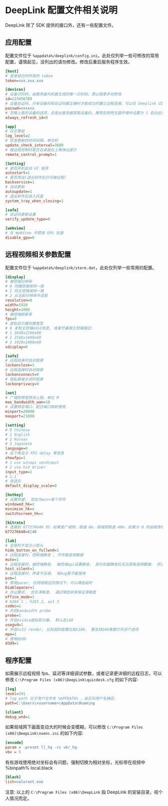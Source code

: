 # DeepLink 配置文件相关说明

DeepLink 除了 SDK 提供的接口外，还有一些配置文件。

## 应用配置

配置文件位于 `%appdata%/deeplink/config.ini`，此处仅列举一些可修改的常用配置，谨慎起见，没列出的请勿修改。修改后重启服务程序生效。

```ini
[host]
# 登录钱包时所用的 token
token=xxx.xxx.xxx

[devices]
# 设备识别码，由服务器为机器生成的唯一识别码，禁止随意手动修改
id=123456789
# 设备验证码，只有设备码和验证码都正确时才能成功的建立远程连接，可以在 Deeplink UI 程序上面修改验证码，但禁止在配置文件中随意手动修改
passwd=xxxxxx
# 忽略上面的设备码选项，总是从服务器获取设备码，推荐在网吧无盘环境中设置为 1 启动此功能，
always_refresh_id=0

[app]
# 日志等级
log_level=2
# 检查更新的时间间隔，单位秒
update_check_interval=3600
# 被远程控制时是否在桌面右上角弹出提示
remote_control_prompt=1

[Setting]
# 是否开机启动 UI 程序
autostart=1
# 是否常驻(退出软件后仍可被远程)
backservice=1
# 自动更新
autoupdate=1
# 退出软件后进入托盘
system_tray_when_closing=1

[safe]
# 验证码更新设置
verify_update_type=0

[webview]
# 在 WebView 中禁用 GPU 加速
disable_gpu=0
```

## 远程视频相关参数配置

配置文件位于 `%appdata%/deeplink/store.dat`，此处仅列举一些常用的配置。

```ini
[display]
# 被控端分辨率
# 0 同被控端保持一致
# 1 同主控端保持一致
# 2 从当前分辨率中选取
resolution=0
width=1920
height=1080
# 被控端刷新率
fps=0
# 虚拟显示器创建类型
# 0 复制主控端edid信息, 或者尽量跟主控端接近;
# 1 3840x2160x60
# 2 2560x1440x60
# 3 1920x1080x60
vdisplay=0

[safe]
# 远程结束时自动锁屏
lockonclose=1
# 远程连接时自动锁屏
lockonconnect=0
# 隐私屏被关闭时锁屏
lockonprivacy=0

[net]
# 广域网带宽预测上限，单位 M
max_bandwidth_wan=10
# 设置特定端口，配合端口映射使用
minport=20000
maxport=21000

[setting]
# 0 Chinese
# 1 English
# 2 Korean
# 3 Japanese
language=0
# 右下角显示 FPS delay 等信息
showfps=1
# 1 use winapi sendinput
# 2 use hid driver
input_type=1
# 1:1
# 自适应
default_display_scale=0

[hotkey]
# 设置热键， 现在为win+某个字符
windowed_hk=z
minimize_hk=x
switchscreen_hk=c

[bitrate]
# 连接到 677276640 时，如果是广域网，限速 8m，局域网限速 40m，如果为 0 则由程序探测网速来动态决定
677276640=8|40

[lab]
# 全屏时不显示小箭头
hide_button_on_fullwnd=1
# 远程连接时，控制端静音 , 不传输音频数据
mute=1
# 远程连接时，被控端静音， 被控端api设置静音， 部分机器静音后无法获取音频数据， 所以这个功能还有问题
host_silent=1
# 远程连接时，声音不压缩， 有bug暂不能使用
pcm=1
# 禁用pacer, 在网络稳定的情况下，可以降低延时
Diablepacer=1
# 办公模式， 优先清晰度， 通过降低帧率保证清晰度
office_mode=1
# h264 1 , h265 2, av1 3
codec=1
# 开启bandwidth probe
probe=1
# 开启nvidia虚拟显示器， 默认走idd
usegvd=1
# 开启nv12 render, 比较弱的配置比如n100， 要支持240需要打开这个选项
mpo=1
# 使用d3d9
d3d9=1
```

## 程序配置

如需展示远程视频 fps、延迟等详细调试参数，或者记录更详细的远程日志，可以修改 `C:\Program Files (x86)\DeepLink\quicdesk.cfg` 的如下内容:

```ini
[log]
level=191
# log path 位于用户文件夹 %APPDATA% ，由实际用户名确定。
path=C:\Users\<username>\AppData\Roaming

[client]
debug_wnd=1
```

如果局域网下画面变动大的时候会变模糊，可以修改 `C:\Program Files (x86)\DeepLink\nvenc.ini` 的如下内容:

```ini
[encode]
param = -preset ll_hq -rc vbr_hq
vbv = 5
```

有些游戏使用绝对坐标会有问题，强制切换为相对坐标，光标带在视频中
%binpath% local.black
```ini
[black]
list=valorant.exe
```

注意: 以上的 `C:\Program Files (x86)\DeepLink` 指 DeepLink 的安装目录，视个人情况而定。
